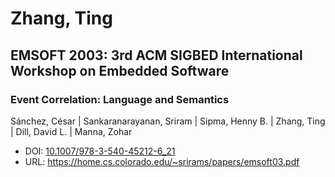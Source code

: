 # Zhang, Ting

## EMSOFT 2003: 3rd ACM SIGBED International Workshop on Embedded Software

### Event Correlation: Language and Semantics
Sánchez, César | Sankaranarayanan, Sriram | Sipma, Henny B. | Zhang, Ting | Dill, David L. | Manna, Zohar
* DOI: [10.1007/978-3-540-45212-6_21](https://doi.org/10.1007/978-3-540-45212-6_21)
* URL: <https://home.cs.colorado.edu/~srirams/papers/emsoft03.pdf>

